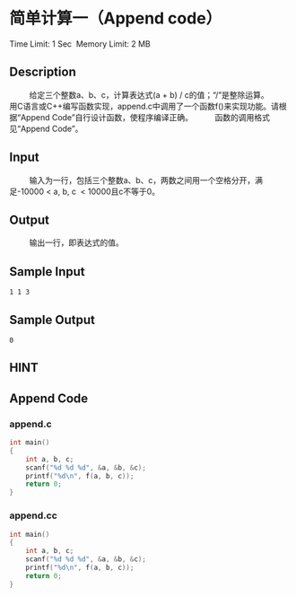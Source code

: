 # 简单计算一（Append code）
Time Limit: 1 Sec  Memory Limit: 2 MB


## Description
         给定三个整数a、b、c，计算表达式(a + b) / c的值；“/”是整除运算。
         用C语言或C++编写函数实现，append.c中调用了一个函数f()来实现功能。请根据“Append Code”自行设计函数，使程序编译正确。
         函数的调用格式见“Append Code”。


## Input
         输入为一行，包括三个整数a、b、c，两数之间用一个空格分开，满足-10000 < a, b, c  < 10000且c不等于0。


## Output
         输出一行，即表达式的值。


## Sample Input
```
1 1 3
```
## Sample Output
```
0

```

## HINT


## Append Code
### append.c
```c
int main()
{
    int a, b, c;
    scanf("%d %d %d", &a, &b, &c);
    printf("%d\n", f(a, b, c));
    return 0;
}

```
### append.cc
```cpp
int main()
{
    int a, b, c;
    scanf("%d %d %d", &a, &b, &c);
    printf("%d\n", f(a, b, c));
    return 0;
}

```
